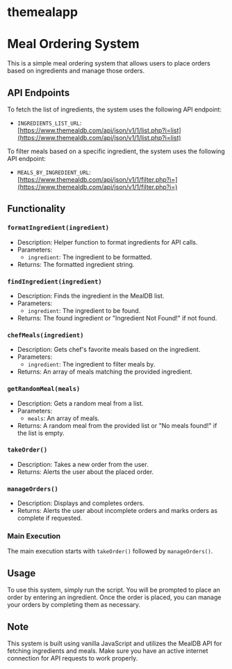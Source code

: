 # themealapp

# Meal Ordering System

This is a simple meal ordering system that allows users to place orders based on ingredients and manage those orders.

## API Endpoints

To fetch the list of ingredients, the system uses the following API endpoint:

- `INGREDIENTS_LIST_URL`: [https://www.themealdb.com/api/json/v1/1/list.php?i=list](https://www.themealdb.com/api/json/v1/1/list.php?i=list)

To filter meals based on a specific ingredient, the system uses the following API endpoint:

- `MEALS_BY_INGREDIENT_URL`: [https://www.themealdb.com/api/json/v1/1/filter.php?i=](https://www.themealdb.com/api/json/v1/1/filter.php?i=)

## Functionality

### `formatIngredient(ingredient)`

- Description: Helper function to format ingredients for API calls.
- Parameters:
  - `ingredient`: The ingredient to be formatted.
- Returns: The formatted ingredient string.

### `findIngredient(ingredient)`

- Description: Finds the ingredient in the MealDB list.
- Parameters:
  - `ingredient`: The ingredient to be found.
- Returns: The found ingredient or "Ingredient Not Found!" if not found.

### `chefMeals(ingredient)`

- Description: Gets chef's favorite meals based on the ingredient.
- Parameters:
  - `ingredient`: The ingredient to filter meals by.
- Returns: An array of meals matching the provided ingredient.

### `getRandomMeal(meals)`

- Description: Gets a random meal from a list.
- Parameters:
  - `meals`: An array of meals.
- Returns: A random meal from the provided list or "No meals found!" if the list is empty.

### `takeOrder()`

- Description: Takes a new order from the user.
- Returns: Alerts the user about the placed order.

### `manageOrders()`

- Description: Displays and completes orders.
- Returns: Alerts the user about incomplete orders and marks orders as complete if requested.

### Main Execution

The main execution starts with `takeOrder()` followed by `manageOrders()`.

## Usage

To use this system, simply run the script. You will be prompted to place an order by entering an ingredient. Once the order is placed, you can manage your orders by completing them as necessary.

## Note

This system is built using vanilla JavaScript and utilizes the MealDB API for fetching ingredients and meals. Make sure you have an active internet connection for API requests to work properly.
